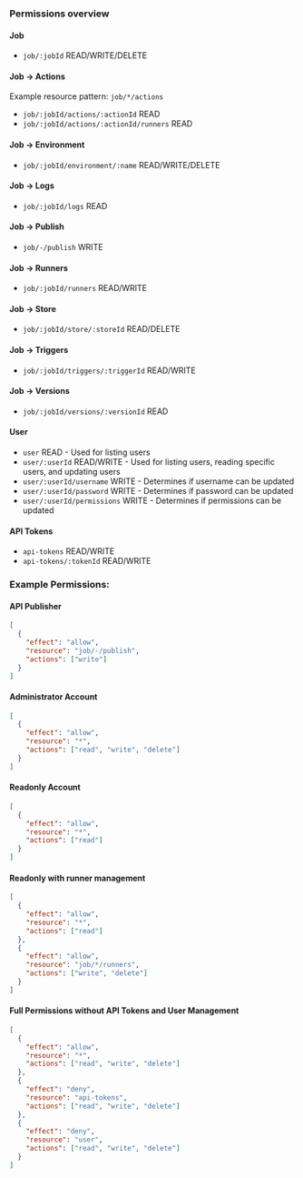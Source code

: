### Permissions overview

#### Job

- `job/:jobId` READ/WRITE/DELETE

#### Job -> Actions

Example resource pattern: `job/*/actions`

- `job/:jobId/actions/:actionId` READ
- `job/:jobId/actions/:actionId/runners` READ

#### Job -> Environment

- `job/:jobId/environment/:name` READ/WRITE/DELETE

#### Job -> Logs

- `job/:jobId/logs` READ

#### Job -> Publish

- `job/-/publish` WRITE

#### Job -> Runners

- `job/:jobId/runners` READ/WRITE

#### Job -> Store

- `job/:jobId/store/:storeId` READ/DELETE

#### Job -> Triggers

- `job/:jobId/triggers/:triggerId` READ/WRITE

#### Job -> Versions

- `job/:jobId/versions/:versionId` READ

#### User

- `user` READ - Used for listing users
- `user/:userId` READ/WRITE - Used for listing users, reading specific users, and updating users
- `user/:userId/username` WRITE - Determines if username can be updated
- `user/:userId/password` WRITE - Determines if password can be updated
- `user/:userId/permissions` WRITE - Determines if permissions can be updated

#### API Tokens

- `api-tokens` READ/WRITE
- `api-tokens/:tokenId` READ/WRITE


### Example Permissions:


#### API Publisher

```JSON
[
  {
    "effect": "allow",
    "resource": "job/-/publish",
    "actions": ["write"]
  }
]
```

#### Administrator Account

```JSON
[
  {
    "effect": "allow",
    "resource": "*",
    "actions": ["read", "write", "delete"]
  }
]
```

#### Readonly Account

```JSON
[
  {
    "effect": "allow",
    "resource": "*",
    "actions": ["read"]
  }
]
```

#### Readonly with runner management

```JSON
[
  {
    "effect": "allow",
    "resource": "*",
    "actions": ["read"]
  },
  {
    "effect": "allow",
    "resource": "job/*/runners",
    "actions": ["write", "delete"]
  }
]
```

#### Full Permissions without API Tokens and User Management

```JSON
[
  {
    "effect": "allow",
    "resource": "*",
    "actions": ["read", "write", "delete"]
  },
  {
    "effect": "deny",
    "resource": "api-tokens",
    "actions": ["read", "write", "delete"]
  },
  {
    "effect": "deny",
    "resource": "user",
    "actions": ["read", "write", "delete"]
  }
]
```